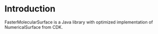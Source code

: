 
# Introduction

FasterMolecularSurface is a Java library with optimized implementation of NumericalSurface from CDK.

